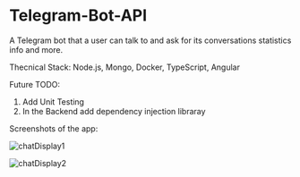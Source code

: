 # Telegram-Bot-API
A Telegram bot that a user can talk to and ask for its conversations statistics info and more.

Thecnical Stack: Node.js, Mongo, Docker, TypeScript, Angular

Future TODO:
1. Add Unit Testing
2. In the Backend add dependency injection libraray 

Screenshots of the app:

![chatDisplay1](https://user-images.githubusercontent.com/32463347/120456613-72034c80-c39e-11eb-96a9-b1a259a8ecc9.png)

![chatDisplay2](https://user-images.githubusercontent.com/32463347/120456632-762f6a00-c39e-11eb-9ec3-53825aa225e8.png)

